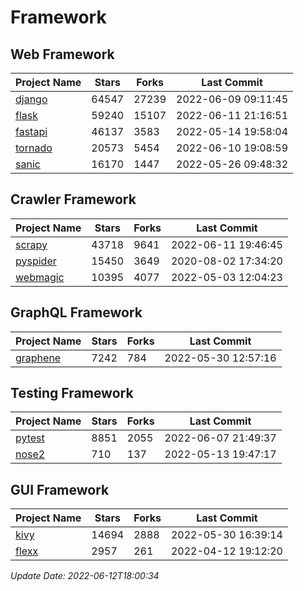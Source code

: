 # Framework

## Web Framework
| Project Name | Stars | Forks | Last Commit |
| ------------ | ----- | ----- | ----------- |
| [django](https://github.com/django/django) | 64547 | 27239 | 2022-06-09 09:11:45 |
| [flask](https://github.com/pallets/flask) | 59240 | 15107 | 2022-06-11 21:16:51 |
| [fastapi](https://github.com/tiangolo/fastapi) | 46137 | 3583 | 2022-05-14 19:58:04 |
| [tornado](https://github.com/tornadoweb/tornado) | 20573 | 5454 | 2022-06-10 19:08:59 |
| [sanic](https://github.com/sanic-org/sanic) | 16170 | 1447 | 2022-05-26 09:48:32 |

## Crawler Framework
| Project Name | Stars | Forks | Last Commit |
| ------------ | ----- | ----- | ----------- |
| [scrapy](https://github.com/scrapy/scrapy) | 43718 | 9641 | 2022-06-11 19:46:45 |
| [pyspider](https://github.com/binux/pyspider) | 15450 | 3649 | 2020-08-02 17:34:20 |
| [webmagic](https://github.com/code4craft/webmagic) | 10395 | 4077 | 2022-05-03 12:04:23 |

## GraphQL Framework
| Project Name | Stars | Forks | Last Commit |
| ------------ | ----- | ----- | ----------- |
| [graphene](https://github.com/graphql-python/graphene) | 7242 | 784 | 2022-05-30 12:57:16 |

## Testing Framework
| Project Name | Stars | Forks | Last Commit |
| ------------ | ----- | ----- | ----------- |
| [pytest](https://github.com/pytest-dev/pytest) | 8851 | 2055 | 2022-06-07 21:49:37 |
| [nose2](https://github.com/nose-devs/nose2) | 710 | 137 | 2022-05-13 19:47:17 |

## GUI Framework
| Project Name | Stars | Forks | Last Commit |
| ------------ | ----- | ----- | ----------- |
| [kivy](https://github.com/kivy/kivy) | 14694 | 2888 | 2022-05-30 16:39:14 |
| [flexx](https://github.com/flexxui/flexx) | 2957 | 261 | 2022-04-12 19:12:20 |

*Update Date: 2022-06-12T18:00:34*